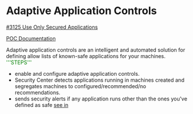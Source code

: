 # Adaptive Application Controls

[#3125 Use Only Secured Applications](https://nodesource.com/products/nsolid)

[POC Documentation](https://travis-ci.org/joemccann/dillinger)

Adaptive application controls are an intelligent and automated solution for defining allow lists of known-safe applications for your machines.
<font color="green"> '''STEPS''' </font>
  - enable and configure adaptive application controls.
  - Security Center detects applications running in machines created and segregates machines to configured/recommended/no recommendations.
  - sends security alerts if any application runs other than the ones you've defined as safe [see in](#in-brief)
  
  
